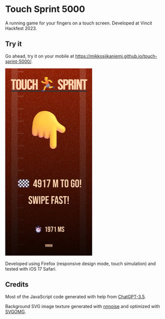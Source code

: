 # Touch Sprint 5000

A running game for your fingers on a touch screen. Developed at Vincit Hackfest 2023.

## Try it
Go ahead, try it on your mobile at https://mikkosiikaniemi.github.io/touch-sprint-5000/.

![Screenshot](touchsprint.jpg)

Developed using Firefox (responsive design mode, touch simulation) and tested with iOS 17 Safari.

## Credits
Most of the JavaScript code generated with help from [ChatGPT-3.5](https://chat.openai.com/c/e54d0bd1-65b8-490b-972e-e6785e3f478a).

Background SVG image texture generated with [nnnoise](https://fffuel.co/nnnoise/) and optimized with [SVGOMG](https://jakearchibald.github.io/svgomg/).

